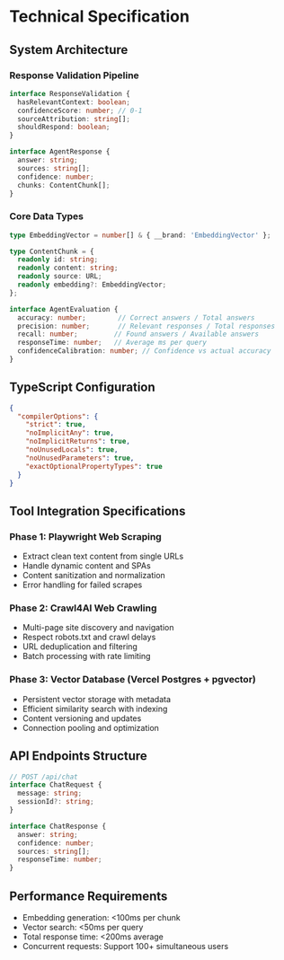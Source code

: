 # Technical Specification

## System Architecture

### Response Validation Pipeline
```typescript
interface ResponseValidation {
  hasRelevantContext: boolean;
  confidenceScore: number; // 0-1
  sourceAttribution: string[];
  shouldRespond: boolean;
}

interface AgentResponse {
  answer: string;
  sources: string[];
  confidence: number;
  chunks: ContentChunk[];
}
```

### Core Data Types
```typescript
type EmbeddingVector = number[] & { __brand: 'EmbeddingVector' };

type ContentChunk = {
  readonly id: string;
  readonly content: string;
  readonly source: URL;
  readonly embedding?: EmbeddingVector;
};

interface AgentEvaluation {
  accuracy: number;        // Correct answers / Total answers
  precision: number;       // Relevant responses / Total responses
  recall: number;         // Found answers / Available answers
  responseTime: number;   // Average ms per query
  confidenceCalibration: number; // Confidence vs actual accuracy
}
```

## TypeScript Configuration
```json
{
  "compilerOptions": {
    "strict": true,
    "noImplicitAny": true,
    "noImplicitReturns": true,
    "noUnusedLocals": true,
    "noUnusedParameters": true,
    "exactOptionalPropertyTypes": true
  }
}
```

## Tool Integration Specifications

### Phase 1: Playwright Web Scraping
- Extract clean text content from single URLs
- Handle dynamic content and SPAs
- Content sanitization and normalization
- Error handling for failed scrapes

### Phase 2: Crawl4AI Web Crawling
- Multi-page site discovery and navigation
- Respect robots.txt and crawl delays
- URL deduplication and filtering
- Batch processing with rate limiting

### Phase 3: Vector Database (Vercel Postgres + pgvector)
- Persistent vector storage with metadata
- Efficient similarity search with indexing
- Content versioning and updates
- Connection pooling and optimization

## API Endpoints Structure
```typescript
// POST /api/chat
interface ChatRequest {
  message: string;
  sessionId?: string;
}

interface ChatResponse {
  answer: string;
  confidence: number;
  sources: string[];
  responseTime: number;
}
```

## Performance Requirements
- Embedding generation: <100ms per chunk
- Vector search: <50ms per query
- Total response time: <200ms average
- Concurrent requests: Support 100+ simultaneous users
